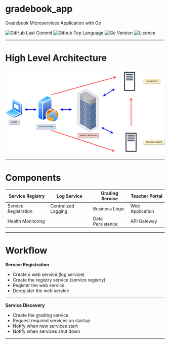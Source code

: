 # gradebook_app

Gradebook Microservices Application with Go

![GitHub Last Commit](https://img.shields.io/github/last-commit/vmilovanovicc/gradebook_app)
![Github Top Language](https://img.shields.io/github/languages/top/vmilovanovicc/gradebook_app)
![Go Version](https://img.shields.io/github/go-mod/go-version/vmilovanovicc/gradebook_app)
![Licence](https://img.shields.io/github/license/vmilovanovicc/gradebook_app)


---

# High Level Architecture

![HLA](img/hla_gradebook.png "High Level Architecture")


---

# Components

| Service Registry     | Log Service         | Grading Service  | Teacher Portal  |
|----------------------|---------------------|------------------|-----------------|
| Service Registration | Centralized Logging | Business Logic   | Web Application |
| Health Monitoring    |                     | Data Persistence | API Gateway     |

---

# Workflow

**Service Registration**
* Create a web service (log service)
* Create the registry service (service registry)
* Register the web service
* Deregister the web service
---
**Service Discovery**
* Create the grading service
* Request required services on startup
* Notify when new services start
* Notify when services shut down
---
